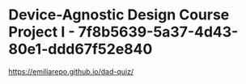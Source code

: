# Device-Agnostic Design Course Project I - 7f8b5639-5a37-4d43-80e1-ddd67f52e840

https://emiliarepo.github.io/dad-quiz/
